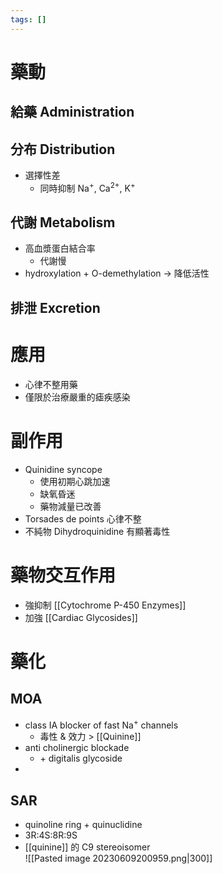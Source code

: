 ```yaml
---
tags: []
---
```


# 藥動
## 給藥 Administration
## 分布 Distribution
- 選擇性差
	- 同時抑制 Na<sup>+</sup>, Ca<sup>2+</sup>, K<sup>+</sup>
## 代謝 Metabolism
- 高血漿蛋白結合率
	- 代謝慢
- hydroxylation + O-demethylation $\rightarrow$ 降低活性
## 排泄 Excretion
# 應用
- 心律不整用藥
- 僅限於治療嚴重的瘧疾感染
# 副作用
- Quinidine syncope
	- 使用初期心跳加速
	- 缺氧昏迷
	- 藥物減量已改善
- Torsades de points 心律不整
- 不純物 Dihydroquinidine 有顯著毒性
# 藥物交互作用
- 強抑制 [[Cytochrome P-450 Enzymes]] 
- 加強 [[Cardiac Glycosides]] 
# 藥化
## MOA
- class IA blocker of fast Na<sup>+</sup> channels
	- 毒性 & 效力 > [[Quinine]] 
- anti cholinergic blockade
	- \+ digitalis glycoside
- 
## SAR
- quinoline ring + quinuclidine
- 3R:4S:8R:9S
- [[quinine]] 的 C9 stereoisomer  
![[Pasted image 20230609200959.png|300]]